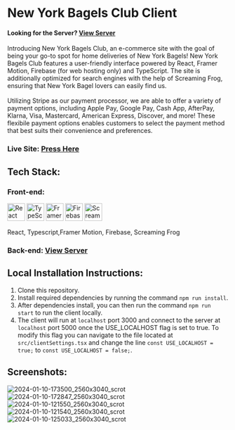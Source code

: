 # New York Bagels Club Client
<h4>Looking for the Server? <a href='https://www.github.com/AnthonyGleason/NY-Bagels-Club-Server'>View Server</a></h4>
Introducing New York Bagels Club, an e-commerce site with the goal of being your go-to spot for home deliveries of New York Bagels! New York Bagels Club features a user-friendly interface powered by React, Framer Motion, Firebase (for web hosting only) and TypeScript. The site is additionally optimized for search engines with the help of Screaming Frog, ensuring that New York Bagel lovers can easily find us.
<br />
<br />
Utilizing Stripe as our payment processor, we are able to offer a variety of payment options, including Apple Pay, Google Pay, Cash App, AfterPay, Klarna, Visa, Mastercard, American Express, Discover, and more! These flexibile payment options enables customers to select the payment method that best suits their convenience and preferences.

<h3>Live Site: <a href='https://nybagelsclub.com/'>Press Here</a></h3>
<h2>Tech Stack:</h2>
<h3>Front-end:</h3>
  <span>
    <img alt="React" height=40rem width=40rem src="https://api.iconify.design/logos/react.svg?download=1" />
    <img alt="TypeScript" height=40rem width=40rem src="https://api.iconify.design/logos/typescript-icon.svg?download=1" />
    <img alt="Framer Motion" height=40rem width=40rem src="https://anthonygleason.com/static/media/framer-motion.cd0e8acf350dd639e9e8c999f8539a5e.svg" />
    <img alt="Firebase" height=40rem width=40rem src="https://anthonygleason.com/static/media/firebase.8d34e0115a9bc6c4475c7e923f77630e.svg" />
    <img alt="Screaming Frog" height=40rem width=40rem src="https://anthonygleason.com/static/media/screamingFrog.fee9142e7de4b709264fce86bc94d71e.svg" />
  </span>
  <p>React, Typescript,Framer Motion, Firebase, Screaming Frog</p>
<h3>Back-end: <a href='https://www.github.com/AnthonyGleason/NY-Bagels-Club-Server'>View Server</a></h3>
<h2>Local Installation Instructions:</h2>
<ol>
  <li>Clone this repository.</li>
  <li>Install required dependencies by running the command <code>npm run install</code>.</li>
  <li>After dependencies install, you can then run the command <code>npm run start</code> to run the client locally.</li>
  <li>The client will run at <code>localhost</code> port 3000 and connect to the server at <code>localhost</code> port 5000 once the USE_LOCALHOST flag is set to true. To modify this flag you can navigate to the file located at <code>src/clientSettings.tsx</code> and change the line <code>const USE_LOCALHOST = true;</code> to <code>const USE_LOCALHOST = false;</code>.
  </li>
</ol>
<h2>Screenshots:</h2>

![2024-01-10-173500_2560x3040_scrot](https://github.com/AnthonyGleason/NY-Bagels-Club-Client/assets/87878255/1ab5a02a-3f8a-494e-a66a-4403e82163a5)
![2024-01-10-172847_2560x3040_scrot](https://github.com/AnthonyGleason/NY-Bagels-Club-Client/assets/87878255/c0fe01bd-bf2c-42e1-a17a-c112157448dc)
![2024-01-10-121550_2560x3040_scrot](https://github.com/AnthonyGleason/NY-Bagels-Club-Client/assets/87878255/e6e9a909-cb88-476e-803e-2d61b86f61ae)
![2024-01-10-121540_2560x3040_scrot](https://github.com/AnthonyGleason/NY-Bagels-Club-Client/assets/87878255/bc203c9f-f890-4a6e-aa02-f038df029a83)
![2024-01-10-125033_2560x3040_scrot](https://github.com/AnthonyGleason/NY-Bagels-Club-Client/assets/87878255/ae23eee4-7690-4305-a74a-1d2d7d46b326)
